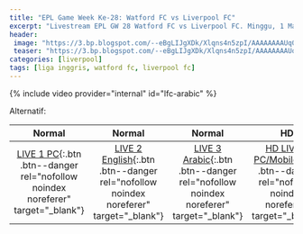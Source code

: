 ```yaml
---
title: "EPL Game Week Ke-28: Watford FC vs Liverpool FC"
excerpt: "Livestream EPL GW 28 Watford FC vs Liverpool FC. Minggu, 1 Maret 2020 Pukul 00.30 WIB (UTC+7)"
header:
 image: "https://3.bp.blogspot.com/--eBgLIJgXDk/Xlqns4n5zpI/AAAAAAAAUq0/kLxtSMzCjHEhn-NYCsMAyqKapOFAGUwUACLcBGAsYHQ/s1600/Screenshot_20200301-005856_Chrome.png"
 teaser: "https://3.bp.blogspot.com/--eBgLIJgXDk/Xlqns4n5zpI/AAAAAAAAUq0/kLxtSMzCjHEhn-NYCsMAyqKapOFAGUwUACLcBGAsYHQ/s400/Screenshot_20200301-005856_Chrome.png"
categories: [liverpool]
tags: [liga inggris, watford fc, liverpool fc]
---
```


{% include video provider="internal" id="lfc-arabic" %}

Alternatif:

|Normal|Normal|Normal|HD|HD|
|:---:|:---:|:---:|:---:|:---:|
|[LIVE 1 PC](/lfc-english){:.btn .btn--danger rel="nofollow noindex noreferer" target="_blank"}|[LIVE 2 English](/lfc-english){:.btn .btn--danger rel="nofollow noindex noreferer" target="_blank"}|[LIVE 3 Arabic](/lfc-arabic){:.btn .btn--danger rel="nofollow noindex noreferer" target="_blank"}|[HD LIVE 1 PC/Mobile](https://dailysport.pw/c3.php){:.btn .btn--danger rel="nofollow noindex noreferer" target="_blank"}|[HD LIVE 2 PC/Mobile](https://dailysport.pw/c4.php){:.btn .btn--danger rel="nofollow noindex noreferer" target="_blank"}|

